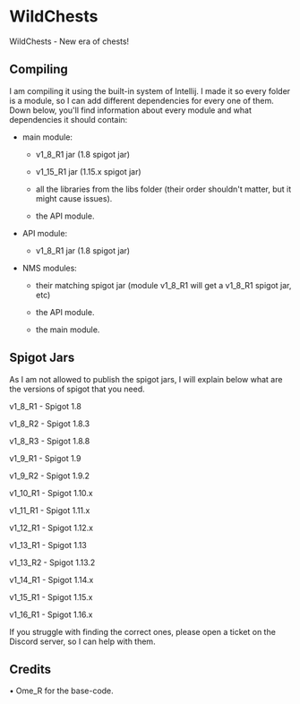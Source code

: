 # WildChests

WildChests - New era of chests!

## Compiling

I am compiling it using the built-in system of Intellij. I made it so every folder is a module, so I can add different
dependencies for every one of them. Down below, you'll find information about every module and what dependencies
it should contain:

- main module:

  - v1_8_R1 jar (1.8 spigot jar)
   
  - v1_15_R1 jar (1.15.x spigot jar)
      
  - all the libraries from the libs folder (their order shouldn't matter, but it might cause issues).
      
  - the API module.

- API module:

  - v1_8_R1 jar (1.8 spigot jar)

- NMS modules:

  - their matching spigot jar (module v1_8_R1 will get a v1_8_R1 spigot jar, etc)
      
  - the API module.
      
  - the main module.

## Spigot Jars

As I am not allowed to publish the spigot jars, I will explain below what are the versions of spigot that you need.

  v1_8_R1 - Spigot 1.8

  v1_8_R2 - Spigot 1.8.3

  v1_8_R3 - Spigot 1.8.8

  v1_9_R1 - Spigot 1.9

  v1_9_R2 - Spigot 1.9.2

  v1_10_R1 - Spigot 1.10.x

  v1_11_R1 - Spigot 1.11.x

  v1_12_R1 - Spigot 1.12.x

  v1_13_R1 - Spigot 1.13

  v1_13_R2 - Spigot 1.13.2

  v1_14_R1 - Spigot 1.14.x

  v1_15_R1 - Spigot 1.15.x

  v1_16_R1 - Spigot 1.16.x


If you struggle with finding the correct ones, please open a ticket on the Discord server, so I can help with them.

## Credits

• Ome_R for the base-code.
